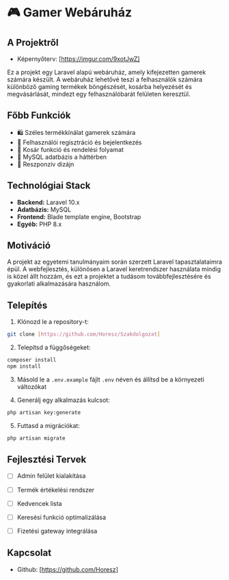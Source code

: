 # 🎮 Gamer Webáruház

## A Projektről
* Képernyőterv: [https://imgur.com/9xotJwZ]

Ez a projekt egy Laravel alapú webáruház, amely kifejezetten gamerek számára készült. A webáruház lehetővé teszi a felhasználók számára különböző gaming termékek böngészését, kosárba helyezését és megvásárlását, mindezt egy felhasználóbarát felületen keresztül.

## Főbb Funkciók

- 🛍️ Széles termékkínálat gamerek számára
- 👤 Felhasználói regisztráció és bejelentkezés
- 🛒 Kosár funkció és rendelési folyamat
- 💾 MySQL adatbázis a háttérben
- 📱 Reszponzív dizájn

## Technológiai Stack

- **Backend:** Laravel 10.x
- **Adatbázis:** MySQL
- **Frontend:** Blade template engine, Bootstrap
- **Egyéb:** PHP 8.x

## Motiváció

A projekt az egyetemi tanulmányaim során szerzett Laravel tapasztalataimra épül. A webfejlesztés, különösen a Laravel keretrendszer használata mindig is közel állt hozzám, és ezt a projektet a tudásom továbbfejlesztésére és gyakorlati alkalmazására használom.

## Telepítés

1. Klónozd le a repository-t:
```bash
git clone [https://github.com/Horesz/Szakdolgozat]
```

2. Telepítsd a függőségeket:
```bash
composer install
npm install
```

3. Másold le a `.env.example` fájlt `.env` néven és állítsd be a környezeti változókat

4. Generálj egy alkalmazás kulcsot:
```bash
php artisan key:generate
```

5. Futtasd a migrációkat:
```bash
php artisan migrate
```

## Fejlesztési Tervek

- [ ] Admin felület kialakítása
- [ ] Termék értékelési rendszer
- [ ] Kedvencek lista
- [ ] Keresési funkció optimalizálása
- [ ] Fizetési gateway integrálása


## Kapcsolat

- Github: [https://github.com/Horesz]

